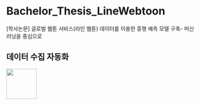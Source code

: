 # Bachelor_Thesis_LineWebtoon
[학사논문] 글로벌 웹툰 서비스(라인 웹툰) 데이터를 이용한 흥행 예측 모델 구축- 머신러닝을 중심으로


## 데이터 수집 자동화
<img width="80" src="https://user-images.githubusercontent.com/68042068/118991906-1bba0500-b9bf-11eb-8a31-9bda219c705d.mp4"/>
